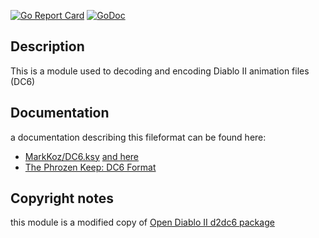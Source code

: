 [![Go Report Card](https://goreportcard.com/badge/github.com/gucio321/d2dc6)](https://goreportcard.com/report/github.com/gucio321/d2dc6)
[![GoDoc](https://pkg.go.dev/badge/github.com/gucio321/d2dc6?utm_source=godoc)](https://pkg.go.dev/mod/github.com/gucio321/d2dc6)

## Description

This is a module used to decoding and encoding Diablo II animation files (DC6)

## Documentation

a documentation describing this fileformat can be found here:
- [MarkKoz/DC6.ksy](https://gist.github.com/MarkKoz/874052801d7eddd1bb4a9b69cd1e9ac8) [and here](./docs/dc6.ksy)
- [The Phrozen Keep: DC6 Format](https://d2mods.info/forum/viewtopic.php?t=724#p148076)

## Copyright notes

this module is a modified copy of [Open Diablo II d2dc6 package](https://github.com/OpenDiablo2/OpenDiablo2/blob/master/d2common/d2fileformats/d2dc6)
